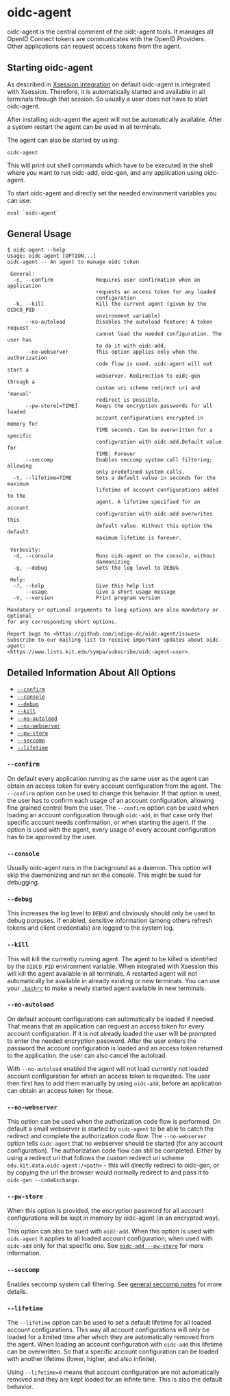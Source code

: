 # oidc-agent

oidc-agent is the central comment of the oidc-agent tools. It manages all OpenID
Connect tokens are communicates with the OpenID Providers.
Other applications can request access tokens from the agent.

## Starting oidc-agent
As described in [Xsession integration](configure.md#xsession-integration) on
default oidc-agent is integrated with Xsession. Therefore, it is automatically
started and available in all terminals through that session. So usually a user
does not have to start oidc-agent. 

After installing oidc-agent the agent will not be automatically available. After
a system restart the agent can be used in all terminals.

The agent can also be started by using:
```
oidc-agent
```
This will print out shell commands which have to be executed in the shell where
you want to run oidc-add, oidc-gen, and any application using oidc-agent.

To start oidc-agent and directly set the needed environment variables you can use:
```
eval `oidc-agent`
```

## General Usage
```
$ oidc-agent --help
Usage: oidc-agent [OPTION...] 
oidc-agent -- An agent to manage oidc token

 General:
  -c, --confirm              Requires user confirmation when an application
                             requests an access token for any loaded
                             configuration
  -k, --kill                 Kill the current agent (given by the OIDCD_PID
                             environment variable)
      --no-autoload          Disables the autoload feature: A token request
                             cannot load the needed configuration. The user has
                             to do it with oidc-add.
      --no-webserver         This option applies only when the authorization
                             code flow is used. oidc-agent will not start a
                             webserver. Redirection to oidc-gen through a
                             custom uri scheme redirect uri and 'manual'
                             redirect is possible.
      --pw-store[=TIME]      Keeps the encryption passwords for all loaded
                             account configurations encrypted in memory for
                             TIME seconds. Can be overwritten for a specific
                             configuration with oidc-add.Default value for
                             TIME: Forever
      --seccomp              Enables seccomp system call filtering; allowing
                             only predefined system calls.
  -t, --lifetime=TIME        Sets a default value in seconds for the maximum
                             lifetime of account configurations added to the
                             agent. A lifetime specified for an account
                             configuration with oidc-add overwrites this
                             default value. Without this option the default
                             maximum lifetime is forever.

 Verbosity:
  -d, --console              Runs oidc-agent on the console, without
                             daemonizing
  -g, --debug                Sets the log level to DEBUG

 Help:
  -?, --help                 Give this help list
      --usage                Give a short usage message
  -V, --version              Print program version

Mandatory or optional arguments to long options are also mandatory or optional
for any corresponding short options.

Report bugs to <https://github.com/indigo-dc/oidc-agent/issues>
Subscribe to our mailing list to receive important updates about oidc-agent:
<https://www.lists.kit.edu/sympa/subscribe/oidc-agent-user>.
```

## Detailed Information About All Options

* [```--confirm```](#-confirm)
* [```--console```](#-console)
* [```--debug```](#-debug)
* [```--kill```](#-kill)
* [```--no-autoload```](#-no-autoload)
* [```--no-webserver```](#-no-webserver)
* [```--pw-store```](#-pw-store)
* [```--seccomp```](#-seccomp)
* [```--lifetime```](#-lifetime)

### ```--confirm```
On default every application running as the same user as the agent can obtain an
access token for every account configuration from the agent. The ```--confirm```
option can be used to change this behavior. If that option is used, the user has
to confirm each usage of an account configuration, allowing fine grained control
from the user. The ```--confirm``` option can be used when loading an account
configuration through ```oidc-add```, in that case only that specific account needs
confirmation, or when starting the agent. If the option is used with the agent,
every usage of every account configuration has to be approved by the user.

### ```--console```
Usually oidc-agent runs in the background as a daemon. This option will skip
the daemonizing and run on the console. This might be sued for debugging.

### ```--debug```
This increases the log level to ```DEBUG``` and obviously should only be used to
debug porpuses. If enabled, sensitive information (among others refresh tokens and client
credentials) are logged to the system log.

### ```--kill```
This will kill the currently running agent. The agent to be killed is identified
by the ```OIDCD_PID``` environment variable. When integrated with Xsession this
will kill the agent available in all terminals. A restarted agent will not
automatically be available in already existing or new terminals. You can use
your [```.bashrc```](configure.md#persisting-oidc-agent-through-bashrc) to make a newly started agent available in new terminals.

### ```--no-autoload```
On default account configurations can automatically be loaded if needed. That means
that an application can request an access token for every account configuration.
If it is not already loaded the user will be prompted to enter the needed
encryption password. After the user enters the password the account configuration
is loaded and an access token returned to the application. the user can also
cancel the autoload.

With ```--no-autoload``` enabled the agent will not load currently not loaded account configuration for which an access token is requested. The user then first has to add them manually by using ```oidc-add```, before an application can obtain an access token for those.

### ```--no-webserver```
This option can be used when the authorization code flow is performed. On default a small
webserver is started by ```oidc-agent``` to be able to catch the redirect and
complete the authorization code flow. The ```--no-webserver``` option tells
```oidc-agent``` that no webserver should be started (for any account
configuration). The authorization code
flow can still be completed. Either by using a redirect uri that follows the
custom redirect uri scheme ```edu.kit.data.oidc-agent:/<path>``` - this will
directly redirect to oidc-gen, or by copying the url the browser would normally
redirect to and pass it to ```oidc-gen --codeExchange```.

### ```--pw-store```
When this option is provided, the encryption password for all account
configurations  will be kept in memory by
oidc-agent (in an encrypted way).

This option can also be sued with ```oidc-add```. When this option is used with
```oidc-agent``` it applies to all loaded account configuration; when used with
```oidc-add``` only for that specific one. See [```oidc-add
--pw-store```](oidc-add.md#--pw-store) for more information.

### ```--seccomp```
Enables seccomp system call filtering. See [general seccomp
notes](security.md#seccomp) for more details.

### ```--lifetime```
The ```--lifetime``` option can be used to set a default lifetime for all loaded account
configurations. This way all account configurations will only be loaded for a
limited time after which they are automatically removed from the agent. 
When loading an account configuration with ```oidc-add``` this lifetime can be
overwritten. So that a specific account configuration can be loaded with another
lifetime (lower, higher, and also infinite).

Using ```--lifetime=0``` means that account configuration are not automatically
removed and they are kept loaded for an infinte time. This is also the default
behavior.
